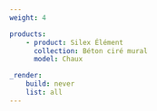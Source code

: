 ```yaml
---
weight: 4

products:
    - product: Silex Élément
      collection: Béton ciré mural
      model: Chaux

_render:
    build: never
    list: all
---
```

